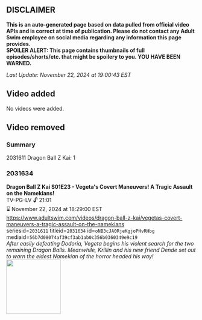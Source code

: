 ## DISCLAIMER
**This is an auto-generated page based on data pulled from official video APIs and is correct at time of publication. Please do not contact any Adult Swim employee on social media regarding any information this page provides.**  
**SPOILER ALERT: This page contains thumbnails of full episodes/shorts/etc. that might be spoilery to you. YOU HAVE BEEN WARNED.**  

_Last Update: November 22, 2024 at 19:00:43 EST_
## Video added
No videos were added.  
## Video removed
### Summary
2031611 Dragon Ball Z Kai: 1  
### 2031634
**Dragon Ball Z Kai S01E23 - Vegeta's Covert Maneuvers! A Tragic Assault on the Namekians!**  
TV-PG-LV 🔓 21:01  
⌛ November 22, 2024 at 18:29:00 EST  
https://www.adultswim.com/videos/dragon-ball-z-kai/vegetas-covert-maneuvers-a-tragic-assault-on-the-namekians  
seriesid=`2031611` titleid=`2031634` id=`oNB3cJA0RjeKgjoPHvRHbg` mediaid=`56b7d08074af39cf3ab1ab0c356b0360349e9c19`  
_After easily defeating Dodoria, Vegeta begins his violent search for the two remaining Dragon Balls. Meanwhile, Krillin and his new friend Dende set out to warn the eldest Namekian of the horror headed his way!_  
<a href="https://i.cdn.turner.com/adultswim/big/image-upload/thumbnails/thumb-2_image-155684055501711.jpg"><img src="https://i.cdn.turner.com/adultswim/big/image-upload/thumbnails/thumb-2_image-155684055501711.jpg" height="144px" /></a>
